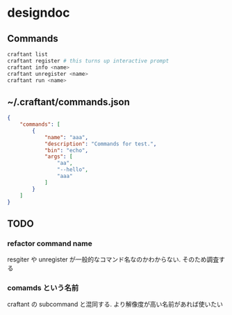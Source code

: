 # designdoc
## Commands
```bash
craftant list
craftant register # this turns up interactive prompt
craftant info <name>
craftant unregister <name>
craftant run <name>
```

## ~/.craftant/commands.json
```json
{
    "commands": [
        {
            "name": "aaa",
            "description": "Commands for test.",
            "bin": "echo",
            "args": [
                "aa",
                "--hello",
                "aaa"
            ]
        }
    ]
}
```

## TODO
### refactor command name
resgiter や unregister が一般的なコマンド名なのかわからない. そのため調査する
### comamds という名前
craftant の subcommand と混同する. より解像度が高い名前があれば使いたい

